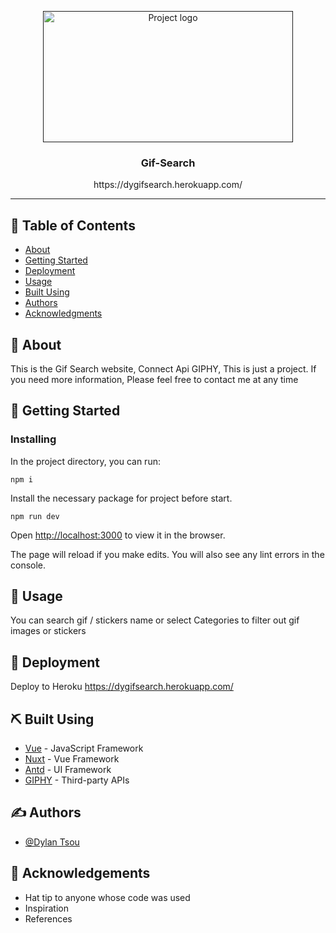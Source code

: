 <p align="center">
  <a href="" rel="noopener">
 <img width=400px height=210px src="https://i.imgur.com/yGKhnta.jpg" alt="Project logo"></a>
</p>

<h3 align="center">Gif-Search</h3>
<p align="center">https://dygifsearch.herokuapp.com/
</p>


---

## 📝 Table of Contents

- [About](#about)
- [Getting Started](#getting_started)
- [Deployment](#deployment)
- [Usage](#usage)
- [Built Using](#built_using)
- [Authors](#authors)
- [Acknowledgments](#acknowledgement)

## 🧐 About <a name = "about"></a>

 This is the Gif Search website, Connect Api GIPHY, This is just a project. If you need more information, Please feel free to contact me at any time

## 🏁 Getting Started <a name = "getting_started"></a>






### Installing

In the project directory, you can run:

```
npm i
```

Install the necessary package for project before start.

```
npm run dev
```


Open [http://localhost:3000](http://localhost:3000) to view it in the browser.

The page will reload if you make edits.
You will also see any lint errors in the console.

## 🎈 Usage <a name="usage"></a>
You can search gif / stickers name or select Categories to filter out gif images or stickers

## 🚀 Deployment <a name = "deployment"></a>

Deploy to Heroku
https://dygifsearch.herokuapp.com/

## ⛏️ Built Using <a name = "built_using"></a>

- [Vue](https://vuejs.org/) - JavaScript Framework
- [Nuxt](https://nuxtjs.org/) - Vue Framework
- [Antd](https://ant.design/) - UI Framework
- [GIPHY](https://developers.giphy.com/) - Third-party APIs

## ✍️ Authors <a name = "authors"></a>

- [@Dylan Tsou](https://github.com/dylantsouy) 

## 🎉 Acknowledgements <a name = "acknowledgement"></a>

- Hat tip to anyone whose code was used
- Inspiration
- References
